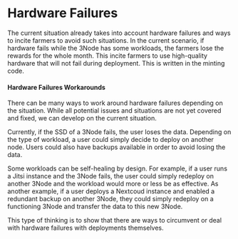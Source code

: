 # Hardware Failures

The current situation already takes into account hardware failures and ways to incite farmers to avoid such situations. In the current scenario, if hardware fails while the 3Node has some workloads, the farmers lose the rewards for the whole month. This incite farmers to use high-quality hardware that will not fail during deployment. This is written in the minting code.

#### Hardware Failures Workarounds

There can be many ways to work around hardware failures depending on the situation. While all potential issues and situations are not yet covered and fixed, we can develop on the current situation.

Currently, if the SSD of a 3Node fails, the user loses the data. Depending on the type of workload, a user could simply decide to deploy on another node. Users could also have backups available in order to avoid losing the data.

Some workloads can be self-healing by design. For example, if a user runs a Jitsi instance and the 3Node fails, the user could simply redeploy on another 3Node and the workload would more or less be as effective. As another example, if a user deploys a Nextcoud instance and enabled a redundant backup on another 3Node, they could simply redeploy on a functioning 3Node and transfer the data to this new 3Node.

This type of thinking is to show that there are ways to circumvent or deal with hardware failures with deployments themselves.